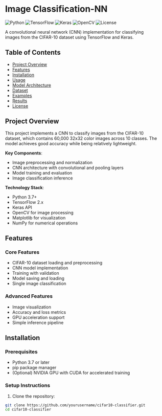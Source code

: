 # Image Classification-NN

![Python](https://img.shields.io/badge/Python-3.7%2B-blue)
![TensorFlow](https://img.shields.io/badge/TensorFlow-2.1-orange)
![Keras](https://img.shields.io/badge/Keras-2.6-red)
![OpenCV](https://img.shields.io/badge/OpenCV-4.1-green)
![License](https://img.shields.io/badge/License-MIT-brightgreen)

A convolutional neural network (CNN) implementation for classifying images from the CIFAR-10 dataset using TensorFlow and Keras.

## Table of Contents
- [Project Overview](#project-overview)
- [Features](#features)
- [Installation](#installation)
- [Usage](#usage)
- [Model Architecture](#model-architecture)
- [Dataset](#dataset)
- [Examples](#examples)
- [Results](#results)
- [License](#license)

## Project Overview

This project implements a CNN to classify images from the CIFAR-10 dataset, which contains 60,000 32x32 color images across 10 classes. The model achieves good accuracy while being relatively lightweight.

**Key Components**:
- Image preprocessing and normalization
- CNN architecture with convolutional and pooling layers
- Model training and evaluation
- Image classification inference

**Technology Stack**:
- Python 3.7+
- TensorFlow 2.x
- Keras API
- OpenCV for image processing
- Matplotlib for visualization
- NumPy for numerical operations

## Features

### Core Features
- CIFAR-10 dataset loading and preprocessing
- CNN model implementation
- Training with validation
- Model saving and loading
- Single image classification

### Advanced Features
- Image visualization
- Accuracy and loss metrics
- GPU acceleration support
- Simple inference pipeline

## Installation

### Prerequisites
- Python 3.7 or later
- pip package manager
- (Optional) NVIDIA GPU with CUDA for accelerated training

### Setup Instructions

1. Clone the repository:
```bash
git clone https://github.com/yourusername/cifar10-classifier.git
cd cifar10-classifier
